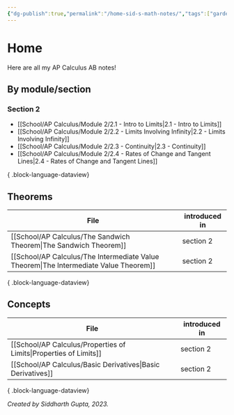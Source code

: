 ```yaml
---
{"dg-publish":true,"permalink":"/home-sid-s-math-notes/","tags":["gardenEntry"],"created":"","updated":""}
---
```


# **Home**
Here are all my AP Calculus AB notes!
## By module/section
### Section 2
- [[School/AP Calculus/Module 2/2.1 - Intro to Limits\|2.1 - Intro to Limits]]
- [[School/AP Calculus/Module 2/2.2 - Limits Involving Infinity\|2.2 - Limits Involving Infinity]]
- [[School/AP Calculus/Module 2/2.3 - Continuity\|2.3 - Continuity]]
- [[School/AP Calculus/Module 2/2.4 - Rates of Change and Tangent Lines\|2.4 - Rates of Change and Tangent Lines]]

{ .block-language-dataview}
## Theorems
| File                                                                                     | introduced in |
| ---------------------------------------------------------------------------------------- | ------------- |
| [[School/AP Calculus/The Sandwich Theorem\|The Sandwich Theorem]]                     | section 2     |
| [[School/AP Calculus/The Intermediate Value Theorem\|The Intermediate Value Theorem]] | section 2     |

{ .block-language-dataview}
## Concepts
| File                                                                 | introduced in |
| -------------------------------------------------------------------- | ------------- |
| [[School/AP Calculus/Properties of Limits\|Properties of Limits]] | section 2     |
| [[School/AP Calculus/Basic Derivatives\|Basic Derivatives]]       | section 2     |

{ .block-language-dataview}

*Created by Siddharth Gupta, 2023.*


